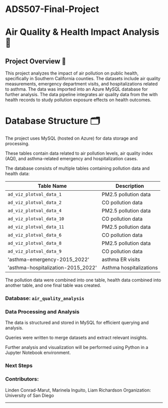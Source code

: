 # ADS507-Final-Project

# Air Quality & Health Impact Analysis 🚀

## Project Overview 📌
This project analyzes the impact of air pollution on public health, specifically in Southern California counties. The datasets include air quality measurements, emergency department visits, and hospitalizations related to asthma. The data was imported into an Azure MySQL database for further analysis.  The data pipeline integrates air quality data from the <website> with health records to study pollution exposure effects on health outcomes.

# Database Structure 🗂️
The project uses MySQL (hosted on Azure) for data storage and processing.

These tables contain data related to air pollution levels, air quality index (AQI), and asthma-related emergency and hospitalization cases.

The database consists of multiple tables containing pollution data and health data:

| Table Name                          | Description             |
|-------------------------------------|-------------------------|
| `ad_viz_plotval_data_1`             | PM2.5 pollution data    |
| `ad_viz_plotval_data_2`             | CO pollution data       |
| `ad_viz_plotval_data_4`             | PM2.5 pollution data    |
| `ad_viz_plotval_data_10`            | CO pollution data       |
| `ad_viz_plotval_data_11`    	      | PM2.5 pollution data    |
| `ad_viz_plotval_data_6`             | CO pollution data       |
| `ad_viz_plotval_data_8`             | PM2.5 pollution data    |
| `ad_viz_plotval_data_9`             | CO pollution data       |
| 'asthma-emergency-2015_2022'        | asthma ER visits        |
| 'asthma-hospitalization-2015_2022'  | Asthma hospitalizations |

The pollution data were combined into one table, health data combined into another table, and one final table was created.


### Database: `air_quality_analysis`




### Data Processing and Analysis

The data is structured and stored in MySQL for efficient querying and analysis.

Queries were written to merge datasets and extract relevant insights.

Further analysis and visualization will be performed using Python in a Jupyter Notebook environment.



### Next Steps





### Contributors:
Linden Conrad-Marut, Marinela Inguito, Liam Richardson
Organization: University of San Diego

---
